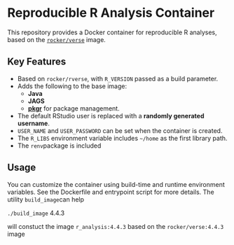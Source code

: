 # Reproducible R Analysis Container

This repository provides a Docker container for reproducible R analyses,
 based on the [`rocker/verse`](https://hub.docker.com/r/rocker/verse) image.

## Key Features

- Based on `rocker/rverse`, with `R_VERSION` passed as a build parameter.
- Adds the following to the base image:
  - **Java**
  - **JAGS**
  - **[pkgr](https://github.com/r-hub/pkgr)** for package management.
- The default RStudio user is replaced with a **randomly generated username**.
- `USER_NAME` and `USER_PASSWORD` can be set when the container is created.
- The `R_LIBS` environment variable includes `~/home` as the first library path.
- The `renv`package is included

## Usage

You can customize the container using build-time and runtime environment variables. 
See the Dockerfile and entrypoint script for more details.
The utility `build_image`can help

`./build_image` 4.4.3

will constuct the image `r_analysis:4.4.3` based on the `rocker/verse:4.4.3` image




